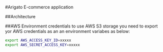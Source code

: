 #Arigato E-commerce application

##Architecture

##AWS Environment credentials
to use AWS S3 storage you need to export yor AWS credentials as an an environment variabes as below:
```bash
export AWS_ACCESS_KEY_ID=xxxxx
export AWS_SECRET_ACCESS_KEY=xxxxx
```
